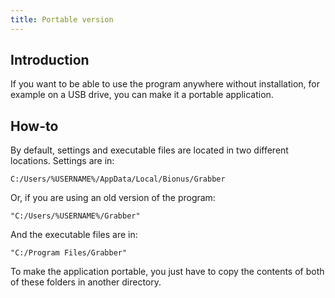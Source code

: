 ```yaml
---
title: Portable version
---
```



## Introduction

If you want to be able to use the program anywhere without installation, for example on a USB drive, you can make it a portable application.


## How-to

By default, settings and executable files are located in two different locations. Settings are in:
```
C:/Users/%USERNAME%/AppData/Local/Bionus/Grabber
```
Or, if you are using an old version of the program:
```
"C:/Users/%USERNAME%/Grabber"
```
And the executable files are in:
```
"C:/Program Files/Grabber"
```
To make the application portable, you just have to copy the contents of both of these folders in another directory.